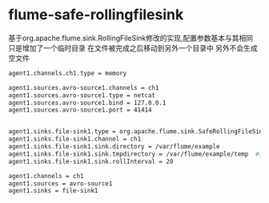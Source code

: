 flume-safe-rollingfilesink
==========================
基于org.apache.flume.sink.RollingFileSink修改的实现,配置参数基本与其相同 只是增加了一个临时目录 在文件被完成之后移动到另外一个目录中 另外不会生成空文件

```sh
agent1.channels.ch1.type = memory

agent1.sources.avro-source1.channels = ch1
agent1.sources.avro-source1.type = netcat
agent1.sources.avro-source1.bind = 127.0.0.1
agent1.sources.avro-source1.port = 41414


agent1.sinks.file-sink1.type = org.apache.flume.sink.SafeRollingFileSink #这里指定Sink的全限定名
agent1.sinks.file-sink1.channel = ch1
agent1.sinks.file-sink1.sink.directory = /var/flume/example
agent1.sinks.file-sink1.sink.tmpdirectory = /var/flume/example/temp	 #这里指文件的临时目录
agent1.sinks.file-sink1.sink.rollInterval = 20

agent1.channels = ch1
agent1.sources = avro-source1
agent1.sinks = file-sink1
```
